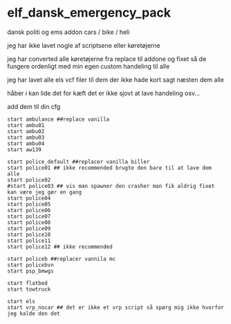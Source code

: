 # elf_dansk_emergency_pack
dansk politi og ems addon cars / bike / heli

jeg har ikke lavet nogle af scriptsene eller køretøjerne

jeg har converted alle køretøjerne fra replace til addone
og fixet så de fungere ordenligt med min egen custom handeling til alle

jeg har lavet alle els vcf filer til dem der ikke hade kort sagt næsten dem alle

håber i kan lide det for kæft det er ikke sjovt at lave handeling osv...



add dem til din cfg
```
start ambulance ##replace vanilla
start ambu01
start ambu02
start ambu03
start ambu04
start aw139 

start police_default ##replacer vanilla biller
start police01 ## ikke recommended brugte den bare til at lave dem alle
start police02
#start police03 ## vis man spawner den crasher man fik aldrig fixet kan være jeg gør en gang
start police04
start police05
start police06
start police07
start police08
start police09
start police10
start police11
start police12 ## ikke recommended 

start policeb ##replacer vannila mc
start policebvn
start psp_bmwgs

start flatbed
start towtruck

start els
start vrp_nocar ## det er ikke et vrp script så spørg mig ikke hvorfor jeg kalde den det
```
